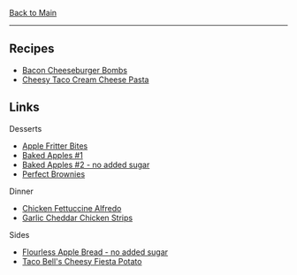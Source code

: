 [Back to Main](/README.md)

---
## Recipes

- [Bacon Cheeseburger Bombs](/10%20Food/Bacon%20Cheeseburger%20Bombs.md)
- [Cheesy Taco Cream Cheese Pasta](/10%20Food/Cheesy%20Taco%20Cream%20Cheese%20Pasta.md)

## Links

Desserts
- [Apple Fritter Bites](https://delectablerecipe.com/apple-fritter-bites/)
- [Baked Apples #1](https://www.allrecipes.com/recipe/255931/baked-cinnamon-apples/)
- [Baked Apples #2 - no added sugar](https://happyhealthymama.com/simple-baked-apples.html)
- [Perfect Brownies](https://lickthebowlgood.blogspot.com/2013/02/the-perfect-brownie.html)

Dinner
- [Chicken Fettuccine Alfredo](https://healthyfitnessmeals.com/chicken-fettuccine-alfredo/#recipe)
- [Garlic Cheddar Chicken Strips](https://www.theidearoom.net/garlic-cheddar-chicken-strips)

Sides
- [Flourless Apple Bread - no added sugar](https://thebakermama.com/recipes/healthy-flourless-fresh-apple-bread/)
- [Taco Bell's Cheesy Fiesta Potato](https://copykat.com/taco-bell-cheesy-fiesta-potatoes)